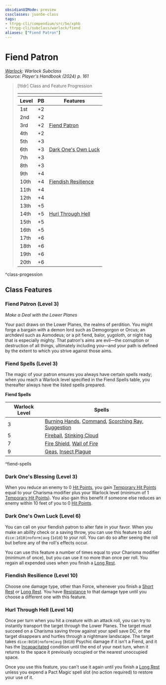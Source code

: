 ```yaml
---
obsidianUIMode: preview
cssclasses: json5e-class
tags:
- ttrpg-cli/compendium/src/5e/xphb
- ttrpg-cli/subclass/warlock/fiend
aliases: ["Fiend Patron"]
---
```

# Fiend Patron
*[Warlock](warlock-xphb.md): Warlock Subclass*  
*Source: Player's Handbook (2024) p. 161*  

> [!tldr] Class and Feature Progression
> 
> <table class="class-progression">
> <thead>
> <tr><th colspan='3'></th></tr>
> <tr class="class-progression"><th class"level">Level</th><th class"pb">PB</th><th class"feature">Features</th></tr>
> </thead><tbody>
> <tr class="class-progression"><td class"level">1st</td><td class"pb">+2</td><td class"feature"></td></tr>
> <tr class="class-progression"><td class"level">2nd</td><td class"pb">+2</td><td class"feature"></td></tr>
> <tr class="class-progression"><td class"level">3rd</td><td class"pb">+2</td><td class"feature"><a href='#Fiend%20Patron%20(Level%203)'>Fiend Patron</a></td></tr>
> <tr class="class-progression"><td class"level">4th</td><td class"pb">+2</td><td class"feature"></td></tr>
> <tr class="class-progression"><td class"level">5th</td><td class"pb">+3</td><td class"feature"></td></tr>
> <tr class="class-progression"><td class"level">6th</td><td class"pb">+3</td><td class"feature"><a href='#Dark%20One's%20Own%20Luck%20(Level%206)'>Dark One's Own Luck</a></td></tr>
> <tr class="class-progression"><td class"level">7th</td><td class"pb">+3</td><td class"feature"></td></tr>
> <tr class="class-progression"><td class"level">8th</td><td class"pb">+3</td><td class"feature"></td></tr>
> <tr class="class-progression"><td class"level">9th</td><td class"pb">+4</td><td class"feature"></td></tr>
> <tr class="class-progression"><td class"level">10th</td><td class"pb">+4</td><td class"feature"><a href='#Fiendish%20Resilience%20(Level%2010)'>Fiendish Resilience</a></td></tr>
> <tr class="class-progression"><td class"level">11th</td><td class"pb">+4</td><td class"feature"></td></tr>
> <tr class="class-progression"><td class"level">12th</td><td class"pb">+4</td><td class"feature"></td></tr>
> <tr class="class-progression"><td class"level">13th</td><td class"pb">+5</td><td class"feature"></td></tr>
> <tr class="class-progression"><td class"level">14th</td><td class"pb">+5</td><td class"feature"><a href='#Hurl%20Through%20Hell%20(Level%2014)'>Hurl Through Hell</a></td></tr>
> <tr class="class-progression"><td class"level">15th</td><td class"pb">+5</td><td class"feature"></td></tr>
> <tr class="class-progression"><td class"level">16th</td><td class"pb">+5</td><td class"feature"></td></tr>
> <tr class="class-progression"><td class"level">17th</td><td class"pb">+6</td><td class"feature"></td></tr>
> <tr class="class-progression"><td class"level">18th</td><td class"pb">+6</td><td class"feature"></td></tr>
> <tr class="class-progression"><td class"level">19th</td><td class"pb">+6</td><td class"feature"></td></tr>
> <tr class="class-progression"><td class"level">20th</td><td class"pb">+6</td><td class"feature"></td></tr>
> </tbody></table>
^class-progession


## Class Features

### Fiend Patron (Level 3)

*Make a Deal with the Lower Planes*

Your pact draws on the Lower Planes, the realms of perdition. You might forge a bargain with a demon lord such as Demogorgon or Orcus; an archdevil such as Asmodeus; or a pit fiend, balor, yugoloth, or night hag that is especially mighty. That patron's aims are evil—the corruption or destruction of all things, ultimately including you—and your path is defined by the extent to which you strive against those aims.

### Fiend Spells (Level 3)

The magic of your patron ensures you always have certain spells ready; when you reach a Warlock level specified in the Fiend Spells table, you thereafter always have the listed spells prepared.

**Fiend Spells**

| Warlock Level | Spells |
|---------------|--------|
| 3 | [Burning Hands](3-Compendium/spells/burning-hands-xphb.md), [Command](3-Compendium/spells/command-xphb.md), [Scorching Ray](3-Compendium/spells/scorching-ray-xphb.md), [Suggestion](3-Compendium/spells/suggestion-xphb.md) |
| 5 | [Fireball](3-Compendium/spells/fireball-xphb.md), [Stinking Cloud](3-Compendium/spells/stinking-cloud-xphb.md) |
| 7 | [Fire Shield](3-Compendium/spells/fire-shield-xphb.md), [Wall of Fire](3-Compendium/spells/wall-of-fire-xphb.md) |
| 9 | [Geas](3-Compendium/spells/geas-xphb.md), [Insect Plague](3-Compendium/spells/insect-plague-xphb.md) |
^fiend-spells

### Dark One's Blessing (Level 3)

When you reduce an enemy to 0 [Hit Points](3-Compendium/rules/variant-rules/hit-points-xphb.md), you gain [Temporary Hit Points](3-Compendium/rules/variant-rules/temporary-hit-points-xphb.md) equal to your Charisma modifier plus your Warlock level (minimum of 1 [Temporary Hit Points](3-Compendium/rules/variant-rules/temporary-hit-points-xphb.md)). You also gain this benefit if someone else reduces an enemy within 10 feet of you to 0 [Hit Points](3-Compendium/rules/variant-rules/hit-points-xphb.md).

### Dark One's Own Luck (Level 6)

You can call on your fiendish patron to alter fate in your favor. When you make an ability check or a saving throw, you can use this feature to add `dice:1d10|noform|avg` (`1d10`) to your roll. You can do so after seeing the roll but before any of the roll's effects occur.

You can use this feature a number of times equal to your Charisma modifier (minimum of once), but you can use it no more than once per roll. You regain all expended uses when you finish a [Long Rest](3-Compendium/rules/variant-rules/long-rest-xphb.md).

### Fiendish Resilience (Level 10)

Choose one damage type, other than Force, whenever you finish a [Short Rest](3-Compendium/rules/variant-rules/short-rest-xphb.md) or [Long Rest](3-Compendium/rules/variant-rules/long-rest-xphb.md). You have [Resistance](3-Compendium/rules/variant-rules/resistance-xphb.md) to that damage type until you choose a different one with this feature.

### Hurl Through Hell (Level 14)

Once per turn when you hit a creature with an attack roll, you can try to instantly transport the target through the Lower Planes. The target must succeed on a Charisma saving throw against your spell save DC, or the target disappears and hurtles through a nightmare landscape. The target takes `dice:8d10|noform|avg` (`8d10`) Psychic damage if it isn't a Fiend, and it has the [Incapacitated](3-Compendium/rules/conditions.md#Incapacitated) condition until the end of your next turn, when it returns to the space it previously occupied or the nearest unoccupied space.

Once you use this feature, you can't use it again until you finish a [Long Rest](3-Compendium/rules/variant-rules/long-rest-xphb.md) unless you expend a Pact Magic spell slot (no action required) to restore your use of it.